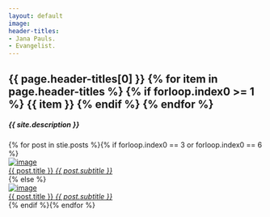 ```yaml
---
layout: default
image: 
header-titles:
- Jana Pauls.
- Evangelist.
---
```


<!-- box-intro -->
<section class="box-intro">
    <div class="table-cell">
        <h1 class="box-headline letters rotate-2">
            <span class="box-words-wrapper">
            <b class="is-visible">{{ page.header-titles[0] }}</b>
            {% for item in page.header-titles %}
                {% if forloop.index0 >= 1 %}
                <b>{{ item }}</b>
                {% endif %}
            {% endfor %}
            </span>
        </h1>
        <h5>{{ site.description }}</h5>
    </div>
    <div id="header-scroll" class="scroll">
        <a class="page-scroll" href="#about"><span></span></a>
    </div>
</section>
<!-- end box-intro -->
<!-- posts div -->
<div class="posts-div">
    <div class="posts">
        <div class="no-padding posts_container">{% for post in stie.posts %}{% if forloop.index0 == 3 or forloop.index0 == 6 %}
            <div class="col-md-6 col-sm-12 photography">
                <a href="single-project.html" class="posts_item">
                    <img src="{{ post.image }}" alt="image" class="img-responsive" />
                    <div class="posts_item_hover">
                        <div class="posts-border clearfix">
                            <div class="item_info">
                                <span>{{ post.title }}</span>
                                <em>{{ post.subtitle }}</em>
                            </div>
                        </div>
                    </div>
                </a>
            </div>{% else %}
            <div class="col-md-3 col-sm-6">
                <a href="single-project.html" class="posts_item">
                    <img src="{{ post.image }}" alt="image" class="img-responsive" />
                    <div class="posts_item_hover">
                        <div class="posts-border clearfix">
                            <div class="item_info">
                                <span>{{ post.title }}</span>
                                <em>{{ post.subtitle }}</em>
                            </div>
                        </div>
                    </div>
                </a>
            </div>{% endif %}{% endfor %}
        </div>
        <!-- end posts_container -->
    </div>
    <!-- posts -->
</div>
